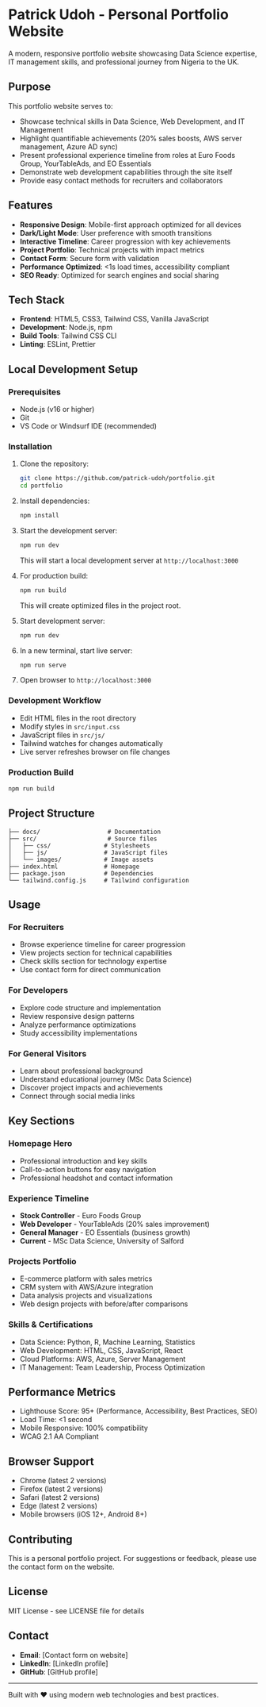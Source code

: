 # Patrick Udoh - Personal Portfolio Website

A modern, responsive portfolio website showcasing Data Science expertise, IT management skills, and professional journey from Nigeria to the UK.

## Purpose

This portfolio website serves to:
- Showcase technical skills in Data Science, Web Development, and IT Management
- Highlight quantifiable achievements (20% sales boosts, AWS server management, Azure AD sync)
- Present professional experience timeline from roles at Euro Foods Group, YourTableAds, and EO Essentials
- Demonstrate web development capabilities through the site itself
- Provide easy contact methods for recruiters and collaborators

## Features

- **Responsive Design**: Mobile-first approach optimized for all devices
- **Dark/Light Mode**: User preference with smooth transitions
- **Interactive Timeline**: Career progression with key achievements
- **Project Portfolio**: Technical projects with impact metrics
- **Contact Form**: Secure form with validation
- **Performance Optimized**: <1s load times, accessibility compliant
- **SEO Ready**: Optimized for search engines and social sharing

## Tech Stack

- **Frontend**: HTML5, CSS3, Tailwind CSS, Vanilla JavaScript
- **Development**: Node.js, npm
- **Build Tools**: Tailwind CSS CLI
- **Linting**: ESLint, Prettier

## Local Development Setup

### Prerequisites
- Node.js (v16 or higher)
- Git
- VS Code or Windsurf IDE (recommended)

### Installation
1. Clone the repository:
   ```bash
   git clone https://github.com/patrick-udoh/portfolio.git
   cd portfolio
   ```

2. Install dependencies:
   ```bash
   npm install
   ```

3. Start the development server:
   ```bash
   npm run dev
   ```
   This will start a local development server at `http://localhost:3000`

4. For production build:
   ```bash
   npm run build
   ```
   This will create optimized files in the project root.

3. Start development server:
   ```bash
   npm run dev
   ```

4. In a new terminal, start live server:
   ```bash
   npm run serve
   ```

5. Open browser to `http://localhost:3000`

### Development Workflow
- Edit HTML files in the root directory
- Modify styles in `src/input.css`
- JavaScript files in `src/js/`
- Tailwind watches for changes automatically
- Live server refreshes browser on file changes

### Production Build
```bash
npm run build
```

## Project Structure
```
├── docs/                   # Documentation
├── src/                    # Source files
│   ├── css/               # Stylesheets
│   ├── js/                # JavaScript files
│   └── images/            # Image assets
├── index.html             # Homepage
├── package.json           # Dependencies
└── tailwind.config.js     # Tailwind configuration
```

## Usage

### For Recruiters
- Browse experience timeline for career progression
- View projects section for technical capabilities
- Check skills section for technology expertise
- Use contact form for direct communication

### For Developers
- Explore code structure and implementation
- Review responsive design patterns
- Analyze performance optimizations
- Study accessibility implementations

### For General Visitors
- Learn about professional background
- Understand educational journey (MSc Data Science)
- Discover project impacts and achievements
- Connect through social media links

## Key Sections

### Homepage Hero
- Professional introduction and key skills
- Call-to-action buttons for easy navigation
- Professional headshot and contact information

### Experience Timeline
- **Stock Controller** - Euro Foods Group
- **Web Developer** - YourTableAds (20% sales improvement)
- **General Manager** - EO Essentials (business growth)
- **Current** - MSc Data Science, University of Salford

### Projects Portfolio
- E-commerce platform with sales metrics
- CRM system with AWS/Azure integration
- Data analysis projects and visualizations
- Web design projects with before/after comparisons

### Skills & Certifications
- Data Science: Python, R, Machine Learning, Statistics
- Web Development: HTML, CSS, JavaScript, React
- Cloud Platforms: AWS, Azure, Server Management
- IT Management: Team Leadership, Process Optimization

## Performance Metrics
- Lighthouse Score: 95+ (Performance, Accessibility, Best Practices, SEO)
- Load Time: <1 second
- Mobile Responsive: 100% compatibility
- WCAG 2.1 AA Compliant

## Browser Support
- Chrome (latest 2 versions)
- Firefox (latest 2 versions)
- Safari (latest 2 versions)
- Edge (latest 2 versions)
- Mobile browsers (iOS 12+, Android 8+)

## Contributing
This is a personal portfolio project. For suggestions or feedback, please use the contact form on the website.

## License
MIT License - see LICENSE file for details

## Contact
- **Email**: [Contact form on website]
- **LinkedIn**: [LinkedIn profile]
- **GitHub**: [GitHub profile]

---

Built with ❤️ using modern web technologies and best practices.
